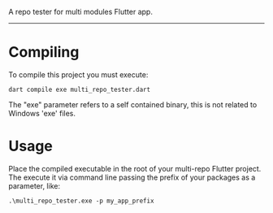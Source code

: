 A repo tester for multi modules Flutter app.

---
# Compiling

To compile this project you must execute:

`dart compile exe multi_repo_tester.dart`

The "exe" parameter refers to a self contained binary, this is not related to Windows 'exe' files.

# Usage

Place the compiled executable in the root of your multi-repo Flutter project. The execute it via command line passing the prefix of your packages as a parameter, like:

`.\multi_repo_tester.exe -p my_app_prefix`

